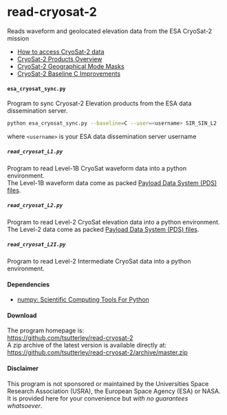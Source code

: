 read-cryosat-2
==============

Reads waveform and geolocated elevation data from the ESA CryoSat-2 mission  

- [How to access CryoSat-2 data](https://earth.esa.int/web/guest/-/how-to-access-cryosat-data-6842)  
- [CryoSat-2 Products Overview](https://earth.esa.int/web/guest/-/products-overview-6975)  
- [CryoSat-2 Geographical Mode Masks](https://earth.esa.int/web/guest/-/geographical-mode-mask-7107)  
- [CryoSat-2 Baseline C Improvements](https://earth.esa.int/documents/10174/1773005/C2-Evolution-BaselineC-Level2-V3)  

#### `esa_cryosat_sync.py`
Program to sync Cryosat-2 Elevation products from the ESA data dissemination server.  
```bash
python esa_cryosat_sync.py --baseline=C --user=<username> SIR_SIN_L2
```
where `<username>` is your ESA data dissemination server username  

##### `read_cryosat_L1.py`
Program to read Level-1B CryoSat waveform data into a python environment.  
The Level-1B waveform data come as packed [Payload Data System (PDS) files](https://earth.esa.int/documents/10174/125273/CryoSat_L1_Products_Format_Specification).  

##### `read_cryosat_L2.py`
Program to read Level-2 CryoSat elevation data into a python environment.  
The Level-2 data come as packed [Payload Data System (PDS) files](https://earth.esa.int/documents/10174/125273/CryoSat_L2_Products_Format_Specification).  

##### `read_cryosat_L2I.py`
Program to read Level-2 Intermediate CryoSat data into a python environment.  

#### Dependencies
 - [numpy: Scientific Computing Tools For Python](http://www.numpy.org)  

#### Download
The program homepage is:   
https://github.com/tsutterley/read-cryosat-2   
A zip archive of the latest version is available directly at:    
https://github.com/tsutterley/read-cryosat-2/archive/master.zip  

#### Disclaimer  
This program is not sponsored or maintained by the Universities Space Research Association (USRA), the European Space Agency (ESA) or NASA.  It is provided here for your convenience but _with no guarantees whatsoever_.  
